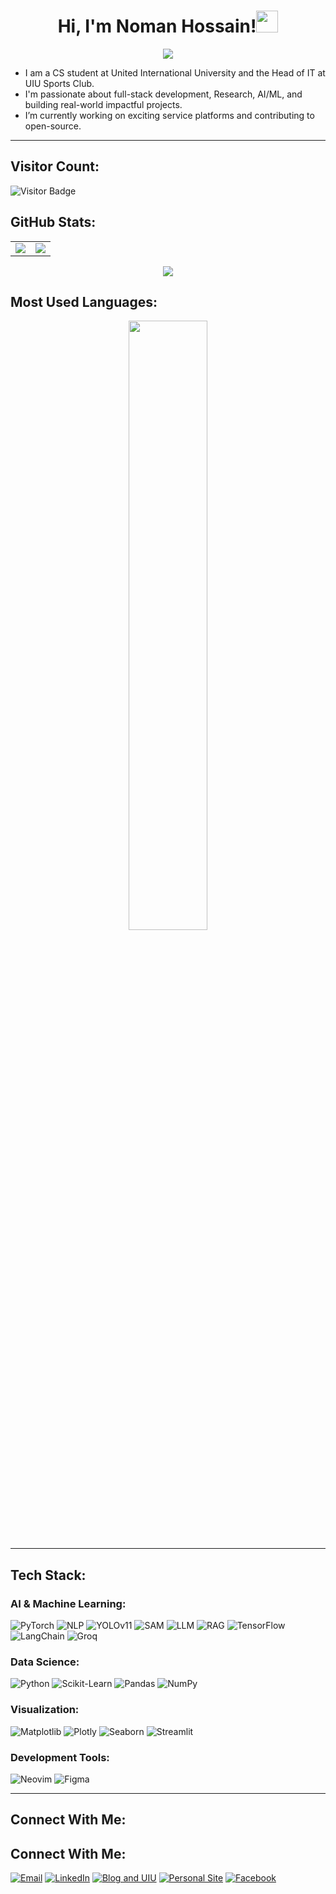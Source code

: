 <h1 align="center">Hi, I'm Noman Hossain!<img src="https://media.giphy.com/media/hvRJCLFzcasrR4ia7z/giphy.gif" width="35"></h1>

<p align="center">
  <a href="https://github.com/DenverCoder1/readme-typing-svg"><img src="https://readme-typing-svg.herokuapp.com?lines=Innovator;Developer;Learner;Researcher;DS%20|%20AI%20|%20ML%20Enthusiast;Always%20learning%20new%20things&center=true&width=500&height=50"></a>
</p>

- I am a CS student at United International University and the Head of IT at UIU Sports Club.  
- I'm passionate about full-stack development, Research, AI/ML, and building real-world impactful projects.  
- I’m currently working on exciting service platforms and contributing to open-source.

---
## Visitor Count:
![Visitor Badge](https://visitor-badge.laobi.icu/badge?page_id=nomanhossainn.nomanhossainn)

## GitHub Stats:

<table>
  <tr>
    <!-- Left: GitHub Readme Stats -->
    <td>
      <img src="https://github-readme-stats.vercel.app/api?username=nomanhossainn&show_icons=true&theme=tokyonight" />
    </td>
    <!-- Right: GitHub Streak Stats -->
    <td>
      <img src="https://streak-stats.demolab.com?user=nomanhossainn&theme=tokyonight&hide_border=true" />
    </td>
  </tr>
</table>

<!-- Below: Attractive Graph (Profile Summary without “Joined GitHub…” text) -->
<p align="center">
  <img src="http://github-profile-summary-cards.vercel.app/api/cards/productive-time?username=nomanhossainn&theme=tokyonight&utcOffset=6" />
</p>



## Most Used Languages:

<p align="center">
  <img src="https://github-readme-stats.vercel.app/api/top-langs/?username=nomanhossainn&layout=compact&theme=tokyonight" width="50%" />
</p>

---

## Tech Stack:

### AI & Machine Learning:   
![PyTorch](https://img.shields.io/badge/PyTorch-%23EE4C2C.svg?style=flat&logo=PyTorch&logoColor=white)
![NLP](https://img.shields.io/badge/NLP-2E8B57?style=flat&logo=semantic-web&logoColor=white)
![YOLOv11](https://img.shields.io/badge/YOLOv11-00FFFF?style=flat&logo=tensorflow&logoColor=black)
![SAM](https://img.shields.io/badge/SAM%20(Segment%20Anything)-FF69B4?style=flat&logo=meta&logoColor=white)
![LLM](https://img.shields.io/badge/LLM-blue?style=flat)
![RAG](https://img.shields.io/badge/RAG-blue?style=flat)
![TensorFlow](https://img.shields.io/badge/TensorFlow-%23FF6F00.svg?style=flat&logo=TensorFlow&logoColor=white)
![LangChain](https://img.shields.io/badge/LangChain-2B2B2B?style=flat&logoColor=white)
![Groq](https://img.shields.io/badge/Groq-FF6F00?style=flat&logoColor=white)


### Data Science:  
![Python](https://img.shields.io/badge/Python-3776AB?style=flat&logo=python&logoColor=white)
![Scikit-Learn](https://img.shields.io/badge/Scikit--Learn-F7931E?style=flat)
![Pandas](https://img.shields.io/badge/Pandas-150458?style=flat)
![NumPy](https://img.shields.io/badge/NumPy-013243?style=flat)

### Visualization:  
![Matplotlib](https://img.shields.io/badge/Matplotlib-3776AB?style=flat)
![Plotly](https://img.shields.io/badge/Plotly-3F4F75?style=flat)
![Seaborn](https://img.shields.io/badge/Seaborn-blue?style=flat)
![Streamlit](https://img.shields.io/badge/Streamlit-FF4B4B?style=flat)

### Development Tools:  
![Neovim](https://img.shields.io/badge/Neovim-57A143?style=flat)
![Figma](https://img.shields.io/badge/Figma-F24E1E?style=flat)

---

## Connect With Me:  
## Connect With Me:  

[![Email](https://img.shields.io/badge/Email-D14836?style=flat&logo=gmail&logoColor=white)](mailto:mhossain222159@bscse.uiu.ac.bd)
[![LinkedIn](https://img.shields.io/badge/LinkedIn-0077B5?style=flat&logo=linkedin&logoColor=white)](https://www.linkedin.com/in/noman-hossainn/)
[![Blog and UIU](https://img.shields.io/badge/Blog-000000?style=flat&logo=hashnode&logoColor=white)](https://hashnode.com/@nomanhossain)
[![Personal Site](https://img.shields.io/badge/Website-0A66C2?style=flat&logo=About.me&logoColor=white)](https://nomanhossainn.github.io/)
[![Facebook](https://img.shields.io/badge/Facebook-1877F2?style=flat&logo=facebook&logoColor=white)](https://facebook.com/tihan.noman)


